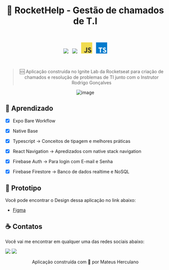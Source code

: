 
<div  align="center">

<h1> 💬 RocketHelp - Gestão de chamados de T.I</h1>

<br>

<p align="center">
<img  src="https://user-images.githubusercontent.com/71537090/159611634-9c2009c9-fe18-433a-829f-320b3c68a6f6.png"  height="35px"/>
&nbsp;
<img  src="https://user-images.githubusercontent.com/71537090/159611771-394305ff-02c4-4440-af93-f6d601381392.png"  height="35px"/>
&nbsp;
<img src="https://raw.githubusercontent.com/github/explore/80688e429a7d4ef2fca1e82350fe8e3517d3494d/topics/javascript/javascript.png"  height="35px"/>
&nbsp;
<img  src="https://raw.githubusercontent.com/github/explore/80688e429a7d4ef2fca1e82350fe8e3517d3494d/topics/typescript/typescript.png"  height="35px"/>
</p>
<br>

  

> 🆘 Aplicação construída no Ignite Lab da Rocketseat para criação de chamados e resolução de problemas de TI junto com o Instrutor Rodrigo Gonçalves

![image](https://user-images.githubusercontent.com/71537090/180229286-99fc72fa-8038-4233-a4d7-8e3da758b1cb.png)

  

</div>

  

## 🔨 Aprendizado

  

- [x] Expo Bare Workflow

- [x] Native Base

- [x] Typescript -> Conceitos de tipagem e melhores práticas

- [x] React Navigation -> Apredizados com native stack navigation

- [x] Firebase Auth -> Para login com E-mail e Senha

- [x] Firebase Firestore -> Banco de dados realtime e NoSQL

  

## 📖 Prototipo

  

Você pode encontrar o Design dessa aplicação no link abaixo:

  

- [Figma](https://www.figma.com/file/w5upfV6YrE5zhf3mVO7ttp/Ignite-Lab-de-React-Native-2022?node-id=47%3A276)

  

## ☕ Contatos

  

Você vai me encontrar em qualquer uma das redes sociais abaixo:

  

<a  href = "https://www.instagram.com/mateusherculano0/"><img  src="https://img.shields.io/badge/Instagram-C93C94?&style=flat-square&logo=Instagram&logoColor=white"  target="_blank"  margin-right="10px"></a> <a  href="https://www.linkedin.com/in/mateus-herculano001/"  target="_blank"><img  src="https://img.shields.io/badge/-LinkedIn-%230077B5?style=for-the-badge&logo=linkedin&logoColor=white"  target="_blank"></a>

  
  

<p  align="center">Aplicação construída com 💜 por Mateus Herculano</p>
